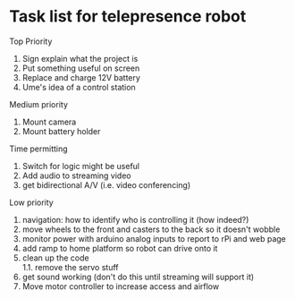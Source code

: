 # Task list for telepresence robot

Top Priority

1. Sign explain what the project is
1. Put something useful on screen    
1. Replace and charge 12V battery   
1. Ume's idea of a control station


Medium priority

1. Mount camera   
1. Mount battery holder   


Time permitting

1. Switch for logic might be useful
1. Add audio to streaming video
1. get bidirectional A/V (i.e. video conferencing)

Low priority

1. navigation: how to identify who is controlling it (how indeed?)   
1. move wheels to the front and casters to the back so it doesn't wobble
1. monitor power with arduino analog inputs to report to rPi and web page
1. add ramp to home platform so robot can drive onto it
1. clean up the code   
1.1. remove the servo stuff  
1. get sound working (don't do this until streaming will support it)
1. Move motor controller to increase access and airflow

